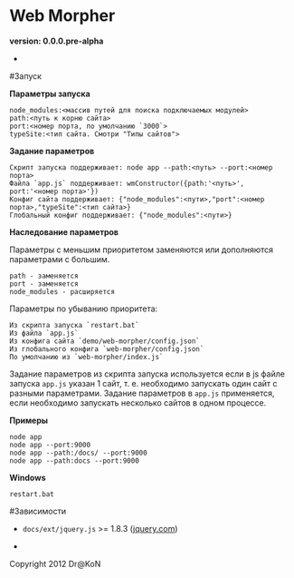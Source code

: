 Web Morpher
=
**version: 0.0.0.pre-alpha**

-

#Запуск

**Параметры запуска**

    node_modules:<массив путей для поиска подключаемых модулей>
    path:<путь к корню сайта>
    port:<номер порта, по умолчанию `3000`>
    typeSite:<тип сайта. Смотри "Типы сайтов">

**Задание параметров**

    Скрипт запуска поддерживает: node app --path:<путь> --port:<номер порта>
    Файла `app.js` поддерживает: wmConstructor({path:'<путь>', port:'<номер порта>'})
    Конфиг сайта поддерживает: {"node_modules":<пути>,"port":<номер порта>,"typeSite":<тип сайта>}
    Глобальный конфиг поддерживает: {"node_modules":<пути>}

**Наследование параметров**

Параметры с меньшим приоритетом заменяются или дополняются параметрами с большим.

    path - заменяется
    port - заменяется
    node_modules - расширяется

Параметры по убыванию приоритета:

    Из скрипта запуска `restart.bat`
    Из файла `app.js`
    Из конфига сайта `demo/web-morpher/config.json`
    Из глобального конфига `web-morpher/config.json`
    По умолчанию из `web-morpher/index.js`

Задание параметров из скрипта запуска используется если в js файле запуска `app.js` указан 1 сайт,
т. е. необходимо запускать один сайт с разными параметрами.
Задание параметров в `app.js` применяется, если необходимо запускать несколько сайтов в одном процессе.

**Примеры**

    node app
    node app --port:9000
    node app --path:/docs/ --port:9000
    node app --path:docs --port:9000

**Windows**

    restart.bat

#Зависимости

  - `docs/ext/jquery.js` >= 1.8.3 ([jquery.com](http://jquery.com/))

-

Copyright 2012 Dr@KoN
